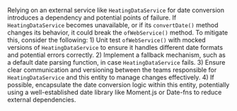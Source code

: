 Relying on an external service like `HeatingDataService` for date conversion introduces a dependency and potential points of failure. If `HeatingDataService` becomes unavailable, or if its `convertDate()` method changes its behavior, it could break the `ofWebService()` method. To mitigate this, consider the following: 1) Unit test `ofWebService()` with mocked versions of `HeatingDataService` to ensure it handles different date formats and potential errors correctly. 2) Implement a fallback mechanism, such as a default date parsing function, in case `HeatingDataService` fails. 3) Ensure clear communication and versioning between the teams responsible for `HeatingDataService` and this entity to manage changes effectively. 4) If possible, encapsulate the date conversion logic within this entity, potentially using a well-established date library like Moment.js or Date-fns to reduce external dependencies.